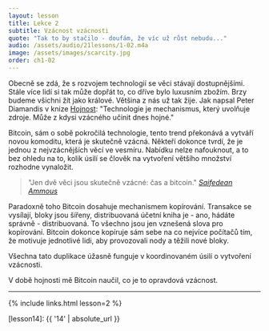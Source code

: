 ```yaml
---
layout: lesson
title: Lekce 2
subtitle: Vzácnost vzácnosti
quote: "Tak to by stačilo - doufám, že víc už růst nebudu..."
audio: /assets/audio/21lessons/1-02.m4a
image: /assets/images/scarcity.jpg
order: ch1-02
---
```


Obecně se zdá, že s rozvojem technologií se věci stávají dostupnějšími. 
Stále více lidí si tak může dopřát to, co dříve bylo luxusním zbožím. 
Brzy budeme všichni žít jako králové. Většina z nás už tak žije. Jak 
napsal Peter Diamandis v knize [Hojnost][Abundance]: "Technologie je mechanismus, 
který uvolňuje zdroje. Může z kdysi vzácného učinit dnes hojné."

Bitcoin, sám o sobě pokročilá technologie, tento trend překonává 
a vytváří novou komoditu, která je skutečně vzácná. Někteří dokonce 
tvrdí, že je jednou z nejvzácnějších věcí ve vesmíru. Nabídku nelze 
nafouknout, a to bez ohledu na to, kolik úsilí se člověk na vytvoření 
většího množství rozhodne vynaložit.

> "Jen dvě věci jsou skutečně vzácné: čas a bitcoin."
> <cite>[Saifedean Ammous][bitcoin-standard-presentation]</cite>

Paradoxně toho Bitcoin dosahuje mechanismem kopírování. Transakce 
se vysílají, bloky jsou šířeny, distribuovaná účetní kniha je - ano, 
hádáte správně - distribuovaná. To všechno jsou jen vznešená slova pro 
kopírování. Bitcoin dokonce kopíruje sám sebe na co nejvíce počítačů tím, 
že motivuje jednotlivé lidi, aby provozovali nody a těžili nové bloky.

Všechna tato duplikace úžasně funguje v koordinovaném úsilí o vytvoření 
vzácnosti.

V době hojnosti mě Bitcoin naučil, co je to opravdová vzácnost.

---

{% include links.html lesson=2 %}

<!-- Through the Looking-Glass -->
[lesson14]: {{ '14' | absolute_url }}

<!-- Down the Rabbit Hole -->
[Abundance]: https://www.diamandis.com/abundance
[bitcoin-standard]: http://amzn.to/2L95bJW
[bitcoin-standard-presentation]: https://www.bayernlb.de/internet/media/de/ir/downloads_1/bayernlb_research/sonderpublikationen_1/bitcoin_munich_may_28.pdf
[planb-scarcity]: https://medium.com/@100trillionUSD/modeling-bitcoins-value-with-scarcity-91fa0fc03e25
[tftc60]: https://anchor.fm/tales-from-the-crypt/episodes/Tales-from-the-Crypt-60-Misir-Mahmudov-e3aibh
[slp67]: https://stephanlivera.com/episode/67

<!-- Wikipedia -->
[alice]: https://en.wikipedia.org/wiki/Alice%27s_Adventures_in_Wonderland
[carroll]: https://en.wikipedia.org/wiki/Lewis_Carroll
